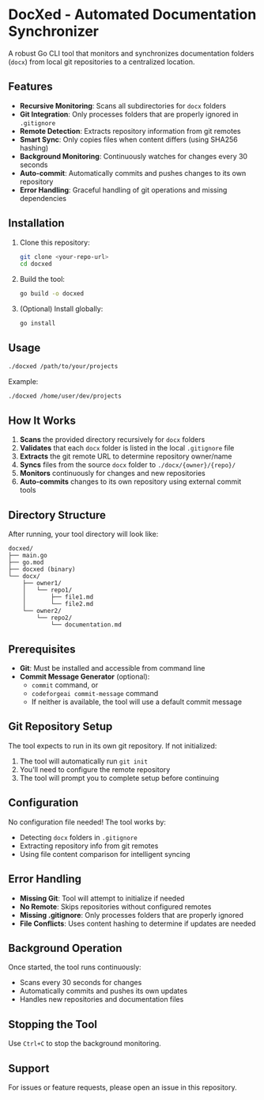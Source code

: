 # DocXed - Automated Documentation Synchronizer

A robust Go CLI tool that monitors and synchronizes documentation folders (`docx`) from local git repositories to a centralized location.

## Features

- **Recursive Monitoring**: Scans all subdirectories for `docx` folders
- **Git Integration**: Only processes folders that are properly ignored in `.gitignore`
- **Remote Detection**: Extracts repository information from git remotes
- **Smart Sync**: Only copies files when content differs (using SHA256 hashing)
- **Background Monitoring**: Continuously watches for changes every 30 seconds
- **Auto-commit**: Automatically commits and pushes changes to its own repository
- **Error Handling**: Graceful handling of git operations and missing dependencies

## Installation

1. Clone this repository:
   ```bash
   git clone <your-repo-url>
   cd docxed
   ```

2. Build the tool:
   ```bash
   go build -o docxed
   ```

3. (Optional) Install globally:
   ```bash
   go install
   ```

## Usage

```bash
./docxed /path/to/your/projects
```

Example:
```bash
./docxed /home/user/dev/projects
```

## How It Works

1. **Scans** the provided directory recursively for `docx` folders
2. **Validates** that each `docx` folder is listed in the local `.gitignore` file
3. **Extracts** the git remote URL to determine repository owner/name
4. **Syncs** files from the source `docx` folder to `./docx/{owner}/{repo}/`
5. **Monitors** continuously for changes and new repositories
6. **Auto-commits** changes to its own repository using external commit tools

## Directory Structure

After running, your tool directory will look like:
```
docxed/
├── main.go
├── go.mod
├── docxed (binary)
└── docx/
    ├── owner1/
    │   └── repo1/
    │       ├── file1.md
    │       └── file2.md
    └── owner2/
        └── repo2/
            └── documentation.md
```

## Prerequisites

- **Git**: Must be installed and accessible from command line
- **Commit Message Generator** (optional): 
  - `commit` command, or
  - `codeforgeai commit-message` command
  - If neither is available, the tool will use a default commit message

## Git Repository Setup

The tool expects to run in its own git repository. If not initialized:

1. The tool will automatically run `git init`
2. You'll need to configure the remote repository
3. The tool will prompt you to complete setup before continuing

## Configuration

No configuration file needed! The tool works by:

- Detecting `docx` folders in `.gitignore`
- Extracting repository info from git remotes
- Using file content comparison for intelligent syncing

## Error Handling

- **Missing Git**: Tool will attempt to initialize if needed
- **No Remote**: Skips repositories without configured remotes
- **Missing .gitignore**: Only processes folders that are properly ignored
- **File Conflicts**: Uses content hashing to determine if updates are needed

## Background Operation

Once started, the tool runs continuously:
- Scans every 30 seconds for changes
- Automatically commits and pushes its own updates
- Handles new repositories and documentation files

## Stopping the Tool

Use `Ctrl+C` to stop the background monitoring.

## Support

For issues or feature requests, please open an issue in this repository.